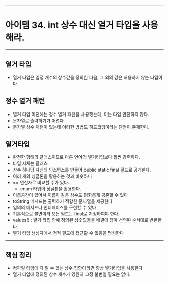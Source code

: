 
---
# 아이템 34. int 상수 대신 열거 타입을 사용해라.

---
## 열거 타입
- 열거 타입은 일정 개수의 상수값을 정의한 다음, 그 외의 값은 허용하지 않는 타입이다.

## 정수 열거 패턴
- 열거 타입 이전에는 정수 열거 패턴을 사용했는데, 이는 타입 안전하지 않다.
- 문자열로 출력하기가 어렵다
- 문자열 상수 패턴이 있는데 이러한 방법도 하드코딩이라는 단점이 존재한다.

## 열거타입
- 완전한 형태의 클래스이므로 다른 언어의 열거타입보다 훨씬 강력하다.
- 타입 자체는 클래스
- 상수 하나당 자신의 인스턴스를 만들어 public static final 필드로 공개한다.
- 여러 개의 싱글톤을 활용하는 것과 비슷하다
- == 연산자로 비교할 수가 있다.
	- enum 타입이 싱글톤을 활용한다.
- 이름공간이 있어서 이름이 같은 상수도 평화롭게 공존할 수 있다
- toString 메서드는 출력하기 적합한 문자열을 제공한다
- 임의의 메서드나 인터페이스를 구현할 수 있다
- 기본적으로 불변이라 모든 필드는 final로 지정하여야 한다.
- values() : 열거 타입 안에 정의된 상숫값들을 배열에 담아 선언된 순서대로 반환한다.
- 열거 타입 생성자에서 정적 필드에 접근할 수 없음을 명심한다


---
## 핵심 정리
- 컴파일 타임에 다 알 수 있는 상수 집합이라면 항상 열거타입을 사용한다
- 열거 타입에 정의된 상수 개수가 영원히 고정 불변일 필요는 없다.
